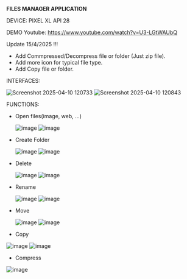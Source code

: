 ************************FILES MANAGER APPLICATION************************

DEVICE: PIXEL XL API 28

DEMO Youtube: https://www.youtube.com/watch?v=U3-LGtWAUbQ

Update 15/4/2025 !!!
- Add Commpressed/Decompress file or folder (Just zip file).
- Add more icon for typical file type.
- Add Copy file or folder.

INTERFACES:

![Screenshot 2025-04-10 120733](https://github.com/user-attachments/assets/b3546fe5-429c-4662-a45d-ed02791e305d) ![Screenshot 2025-04-10 120843](https://github.com/user-attachments/assets/3a1b6c5a-d426-4684-b292-f07e51026a74)

FUNCTIONS:
  + Open files(image, web, ...)
    
    ![image](https://github.com/user-attachments/assets/ef92fb3b-82d6-4a04-880a-0334234dd990) ![image](https://github.com/user-attachments/assets/77d009a0-ede1-438d-9b6c-bf725c7e9b0f)
    
  + Create Folder
    
    ![image](https://github.com/user-attachments/assets/16cb69f0-adf3-486f-a013-c3024c71a9c4) ![image](https://github.com/user-attachments/assets/2dd3fea8-3948-4754-96b4-793f93fa310a)

    
  + Delete
    
    ![image](https://github.com/user-attachments/assets/cb53f95e-24bd-489f-81b7-d48c2d26d931) ![image](https://github.com/user-attachments/assets/2e5c86f6-67c1-4153-9df6-016d608d4693)

  + Rename

    ![image](https://github.com/user-attachments/assets/eb6ca4f3-3d44-4a5b-9010-e0204257393b) ![image](https://github.com/user-attachments/assets/6a22b944-9dee-4235-a5fd-b49688a3ee5e)

  + Move

    ![image](https://github.com/user-attachments/assets/26dc1d83-baed-46a3-aeb8-4fd4bf23a967) ![image](https://github.com/user-attachments/assets/34f66bff-5d54-439d-a9ac-08c7d5c45bb5)

  + Copy
    
   ![image](https://github.com/user-attachments/assets/8aa9e511-ca45-4b26-b549-f533d35d4972) ![image](https://github.com/user-attachments/assets/6e8de26b-3bc6-448f-834b-2ccc28464fd1)

  + Compress
    
 ![image](https://github.com/user-attachments/assets/a24332d6-7a3e-4d81-bc14-55444aa01a5e)









  

